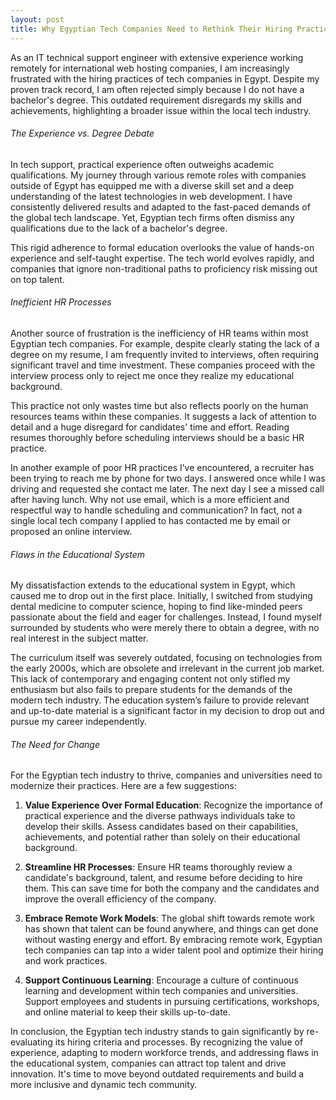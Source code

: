 ```yaml
---
layout: post
title: Why Egyptian Tech Companies Need to Rethink Their Hiring Practices
---
```


As an IT technical support engineer with extensive experience working remotely for international web hosting companies, I am increasingly frustrated with the hiring practices of tech companies in Egypt. Despite my proven track record, I am often rejected simply because I do not have a bachelor's degree. This outdated requirement disregards my skills and achievements, highlighting a broader issue within the local tech industry.

###### The Experience vs. Degree Debate

In tech support, practical experience often outweighs academic qualifications. My journey through various remote roles with companies outside of Egypt has equipped me with a diverse skill set and a deep understanding of the latest technologies in web development. I have consistently delivered results and adapted to the fast-paced demands of the global tech landscape. Yet, Egyptian tech firms often dismiss any qualifications due to the lack of a bachelor's degree.

This rigid adherence to formal education overlooks the value of hands-on experience and self-taught expertise. The tech world evolves rapidly, and companies that ignore non-traditional paths to proficiency risk missing out on top talent.

###### Inefficient HR Processes

Another source of frustration is the inefficiency of HR teams within most Egyptian tech companies. For example, despite clearly stating the lack of a degree on my resume, I am frequently invited to interviews, often requiring significant travel and time investment. These companies proceed with the interview process only to reject me once they realize my educational background.

This practice not only wastes time but also reflects poorly on the human resources teams within these companies. It suggests a lack of attention to detail and a huge disregard for candidates' time and effort. Reading resumes thoroughly before scheduling interviews should be a basic HR practice.

In another example of poor HR practices I’ve encountered, a recruiter has been trying to reach me by phone for two days. I answered once while I was driving and requested she contact me later. The next day I see a missed call after having lunch. Why not use email, which is a more efficient and respectful way to handle scheduling and communication? In fact, not a single local tech company I applied to has contacted me by email or proposed an online interview.

###### Flaws in the Educational System

My dissatisfaction extends to the educational system in Egypt, which caused me to drop out in the first place. Initially, I switched from studying dental medicine to computer science, hoping to find like-minded peers passionate about the field and eager for challenges. Instead, I found myself surrounded by students who were merely there to obtain a degree, with no real interest in the subject matter.

The curriculum itself was severely outdated, focusing on technologies from the early 2000s, which are obsolete and irrelevant in the current job market. This lack of contemporary and engaging content not only stifled my enthusiasm but also fails to prepare students for the demands of the modern tech industry. The education system’s failure to provide relevant and up-to-date material is a significant factor in my decision to drop out and pursue my career independently.

###### The Need for Change

For the Egyptian tech industry to thrive, companies and universities need to modernize their practices. Here are a few suggestions:

1. **Value Experience Over Formal Education**: Recognize the importance of practical experience and the diverse pathways individuals take to develop their skills. Assess candidates based on their capabilities, achievements, and potential rather than solely on their educational background.

2. **Streamline HR Processes**: Ensure HR teams thoroughly review a candidate's background, talent, and resume before deciding to hire them. This can save time for both the company and the candidates and improve the overall efficiency of the company.

3. **Embrace Remote Work Models**: The global shift towards remote work has shown that talent can be found anywhere, and things can get done without wasting energy and effort. By embracing remote work, Egyptian tech companies can tap into a wider talent pool and optimize their hiring and work practices.

4. **Support Continuous Learning**: Encourage a culture of continuous learning and development within tech companies and universities. Support employees and students in pursuing certifications, workshops, and online material to keep their skills up-to-date.

In conclusion, the Egyptian tech industry stands to gain significantly by re-evaluating its hiring criteria and processes. By recognizing the value of experience, adapting to modern workforce trends, and addressing flaws in the educational system, companies can attract top talent and drive innovation. It's time to move beyond outdated requirements and build a more inclusive and dynamic tech community.
